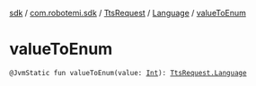 [sdk](../../../index.md) / [com.robotemi.sdk](../../index.md) / [TtsRequest](../index.md) / [Language](index.md) / [valueToEnum](./value-to-enum.md)

# valueToEnum

`@JvmStatic fun valueToEnum(value: `[`Int`](https://kotlinlang.org/api/latest/jvm/stdlib/kotlin/-int/index.html)`): `[`TtsRequest.Language`](index.md)